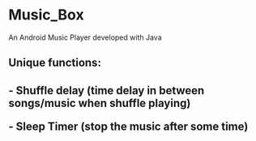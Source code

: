 # Music_Box
An Android Music Player developed with Java 

<h2>Unique functions:<h2>
<p>- Shuffle delay (time delay in between songs/music when shuffle playing)</p>
<p>- Sleep Timer (stop the music after some time)</p>

